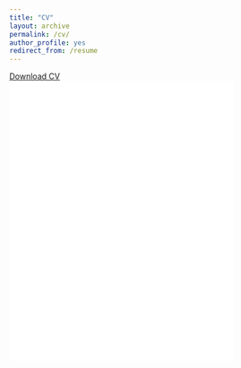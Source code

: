 ```yaml
---
title: "CV"
layout: archive
permalink: /cv/
author_profile: yes
redirect_from: /resume
---
```


<u><a href="{{ site.baseurl }}/files/Safran_cv.pdf">Download CV</a></u>
<br/>
<embed src="/files/Safran_cv.pdf" width="400" height="500px"/>